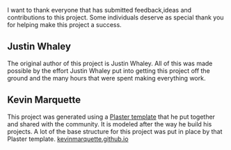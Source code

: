 I want to thank everyone that has submitted feedback,ideas and contributions to this project. Some individuals deserve as special thank you for helping make this project a success.

## Justin Whaley

The original author of this project is Justin Whaley. All of this was made possible by the effort Justin Whaley put into getting this project off the ground and the many hours that were spent making everything work.

## Kevin Marquette

This project was generated using a [Plaster template](https://github.com/KevinMarquette/PlasterTemplates) that he put together and shared with the community. It is modeled after the way he build his projects. A lot of the base structure for this project was put in place by that Plaster template. [kevinmarquette.github.io](http://kevinmarquette.github.io)

